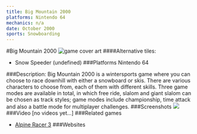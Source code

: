 ```yaml
---
title: Big Mountain 2000
platforms: Nintendo 64
mechanics: n/a
date: October 2000
sports: Snowboarding
---
```

#Big Mountain 2000
![game cover art](//images.igdb.com/igdb/image/upload/t_cover_big/jx4bcokxh7btu6rlt8re.jpg "Logo Title Text 1")
####Alternative tiles:
* Snow Speeder (undefined)
###Platforms
Nintendo 64

###Description:
Big Mountain 2000 is a wintersports game where you can choose to race downhill with either a snowboard or skis. There are various characters to choose from, each of them with different skills. Three game modes are available in total, in which free ride, slalom and giant slalom can be chosen as track styles; game modes include championship, time attack and also a battle mode for multiplayer challenges.
###Screenshots
<a target="_blank" href="//images.igdb.com/igdb/image/upload/t_cover_big/uasm4qb59q3oqlnmminf.jpg"><img src="//images.igdb.com/igdb/image/upload/t_thumb/uasm4qb59q3oqlnmminf.jpg"/></a>
###Video
[no videos yet...]
###Related games
* [Alpine Racer 3](/games/alpine-racer-3-68269/)
###Websites

